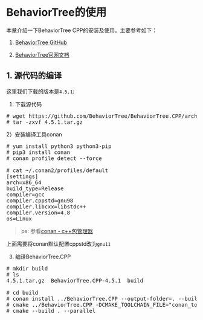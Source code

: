 # BehaviorTree的使用

本章介绍一下BehaviorTree CPP的安装及使用。主要参考如下：

1. [BehaviorTree GitHub](https://github.com/BehaviorTree/BehaviorTree.CPP/tree/master)

2. [BehaviorTree官网文档](https://www.behaviortree.dev/docs/tutorial-basics/tutorial_01_first_tree)


## 1. 源代码的编译

这里我们下载的版本是```4.5.1```:

1) 下载源代码

<pre>
# wget https://github.com/BehaviorTree/BehaviorTree.CPP/archive/refs/tags/4.5.1.tar.gz
# tar -zxvf 4.5.1.tar.gz
</pre>

2）安装编译工具conan

<pre>
# yum install python3 python3-pip
# pip3 install conan
# conan profile detect --force

# cat ~/.conan2/profiles/default 
[settings]
arch=x86_64
build_type=Release
compiler=gcc
compiler.cppstd=gnu98
compiler.libcxx=libstdc++
compiler.version=4.8
os=Linux
</pre>
> ps: 参看[conan - c++包管理器](https://zhuanlan.zhihu.com/p/627358880)

上面需要将conan默认配置cppstd改为```gnu11```

3) 编译BehaviorTree.CPP
<pre>
# mkdir build
# ls
4.5.1.tar.gz  BehaviorTree.CPP-4.5.1  build

# cd build
# conan install ../BehaviorTree.CPP --output-folder=. --build=missing
# cmake ../BehaviorTree.CPP -DCMAKE_TOOLCHAIN_FILE="conan_toolchain.cmake"
# cmake --build . --parallel
</pre>




